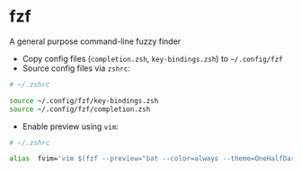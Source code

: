 # fzf

A general purpose command-line fuzzy finder

- Copy config files (`completion.zsh`, `key-bindings.zsh`) to `~/.config/fzf`
- Source config files via `zshrc`:

```zsh
# ~/.zshrc

source ~/.config/fzf/key-bindings.zsh
source ~/.config/fzf/completion.zsh
```

- Enable preview using `vim`:

```zsh
# ~/.zshrc

alias  fvim='vim $(fzf --preview="bat --color=always --theme=OneHalfDark --style=numbers {}")'
```
